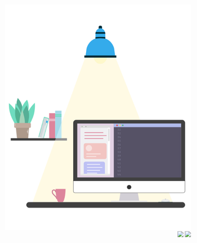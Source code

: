  <div align="left">
  <img src="https://raw.githubusercontent.com/Angelk90/angelk90/21efec6f86cd16a67ce6fde5ab6da152d2a4eedd/table.svg" width="512px" heigth="288px" /> <br />
  <div align="right">
  <img src="https://github-readme-stats.vercel.app/api/top-langs/?username=angelk90&layout=compact&show_icons=true&title_color=ffffff&icon_color=34abeb&text_color=daf7dc&bg_color=002b36" />
   <img src="https://github-readme-stats.vercel.app/api?username=angelk90&show_icons=true&title_color=ffffff&icon_color=34abeb&text_color=daf7dc&bg_color=002b36&hide=prs,issues,contribs" />
   </div>
</div>
